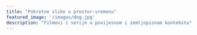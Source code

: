 ```yaml
---
title: "Pokretne slike u prostor-vremenu"
featured_image: '/images/dog.jpg'
description: "Filmovi i serije u povijesnom i zemljopisnom kontekstu"
---
```


